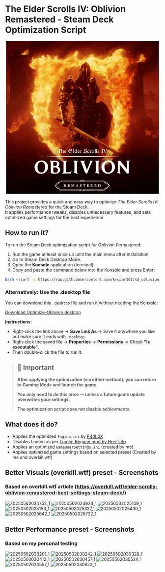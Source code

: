 # The Elder Scrolls IV: Oblivion Remastered - Steam Deck Optimization Script

<p align="center">
  <img src="https://github.com/krupar101/sd_oblivion_remaster_scripts/blob/main/oblivion-remastered.gif" alt="Folondeck" />
</p>

This project provides a quick and easy way to optimize *The Elder Scrolls IV: Oblivion Remastered* for the Steam Deck.  
It applies performance tweaks, disables unnecessary features, and sets optimized game settings for the best experience.

## How to run it?

To run the Steam Deck optimization script for Oblivion Remastered:

1. Run the game at least once up until the main menu after installation.
2. Go to Steam Deck Desktop Mode.
3. Open the **Konsole** application (terminal).
4. Copy and paste the command below into the Konsole and press Enter:

```bash
bash <(curl -s https://raw.githubusercontent.com/krupar101/sd_oblivion_remaster_scripts/refs/heads/main/optimize_oblivion_remastered_for_steam_deck.sh)
```

### Alternatively: Use the .desktop file

You can download this `.desktop` file and run it without needing the Konsole:

[Download Optimize-Oblivion.desktop](https://raw.githubusercontent.com/krupar101/sd_oblivion_remaster_scripts/refs/heads/main/Optimize-Oblivion.desktop)

**Instructions:**
- Right-click the link above → **Save Link As** → Save it anywhere you like but make sure it ends with `.desktop`.
- Right-click the saved file → **Properties** → **Permissions** → Check **"Is executable"**.
- Then double-click the file to run it.

> ## 📢 Important
> 
> **After applying the optimization (via either method), you can return to Gaming Mode and launch the game.**
> 
> **You only need to do this once — unless a future game update overwrites your settings.**
> 
> **The optimization script does not disable achievments.**

## What does it do?

- Applies the optimized `Engine.ini` by [P40L0X](https://www.nexusmods.com/oblivionremastered/mods/35)
- Disables Lumen as per [Lumen Begone mod by HerrTiSo](https://www.nexusmods.com/oblivionremastered/mods/183)
- Applies an optimized `GameUserSettings.ini` (created by me)
- Applies optimized game settings based on selected preset (Created by me and overkill.wtf)

## Better Visuals (overkill.wtf) preset - Screenshots
### Based on overkill.wtf article (https://overkill.wtf/elder-scrolls-oblivion-remastered-best-settings-steam-deck/)

![20250502024752_1](https://github.com/user-attachments/assets/7060c495-0fd1-46dd-8e54-2bbde85a4924)
![20250502024934_1](https://github.com/user-attachments/assets/87eab032-9641-41f1-b161-111d9c390eea)
![20250502025109_1](https://github.com/user-attachments/assets/55b85970-52aa-42de-8d77-de69e0f80404)
![20250502025153_1](https://github.com/user-attachments/assets/0d6315ea-07d5-40aa-a8d4-617275cf52f0)
![20250502025327_1](https://github.com/user-attachments/assets/328321f3-eca3-4a7e-b683-9f5ef9322557)
![20250502025430_1](https://github.com/user-attachments/assets/4eb59c79-4b40-445d-be02-4330ec9f3299)
![20250502025642_1](https://github.com/user-attachments/assets/1d881bd4-403e-4ef4-bb8c-3bae8630f6ce)
![20250502025722_1](https://github.com/user-attachments/assets/e5875aaf-68dc-41e4-a56e-6930ae608036)

## Better Performance preset - Screenshots
### Based on my personal testing

![20250502030201_1](https://github.com/user-attachments/assets/1ea58af7-cfb2-4e70-b97a-0104b4eee658)
![20250502030242_1](https://github.com/user-attachments/assets/b2f618f2-eba9-4e3f-87b4-1bd584e1e1a4)
![20250502030328_1](https://github.com/user-attachments/assets/51d44d7f-c158-4846-9719-9b78fd3ad04d)
![20250502030412_1](https://github.com/user-attachments/assets/e246ec9b-5020-422b-a172-cb1635dc98ec)
![20250502030457_1](https://github.com/user-attachments/assets/6c47357e-b2a4-4ff0-9f7d-9ae4c291e43f)
![20250502030524_1](https://github.com/user-attachments/assets/51707a8f-ac5a-4712-9c7e-69f29a859906)
![20250502030557_1](https://github.com/user-attachments/assets/64ac7847-41bf-4acc-b5e1-bcfcd5adaf45)
![20250502030623_1](https://github.com/user-attachments/assets/6469368a-77d8-4cb5-91bb-99d71b545585)
